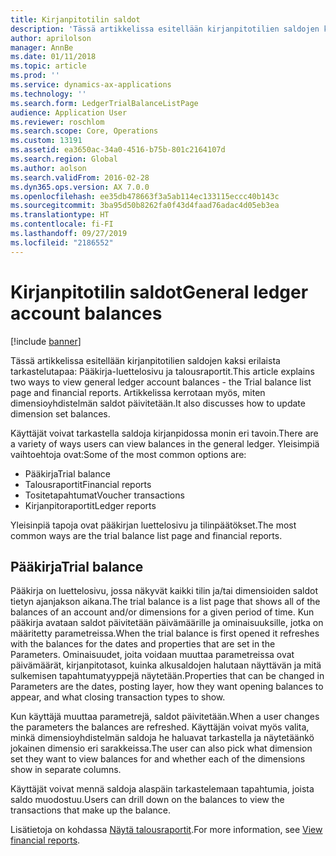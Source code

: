 ```yaml
---
title: Kirjanpitotilin saldot
description: 'Tässä artikkelissa esitellään kirjanpitotilien saldojen kaksi erilaista tarkastelutapaa: Pääkirja-luettelosivu ja talousraportit. Artikkelissa kerrotaan myös, miten dimensioyhdistelmän saldot päivitetään.'
author: aprilolson
manager: AnnBe
ms.date: 01/11/2018
ms.topic: article
ms.prod: ''
ms.service: dynamics-ax-applications
ms.technology: ''
ms.search.form: LedgerTrialBalanceListPage
audience: Application User
ms.reviewer: roschlom
ms.search.scope: Core, Operations
ms.custom: 13191
ms.assetid: ea3650ac-34a0-4516-b75b-801c2164107d
ms.search.region: Global
ms.author: aolson
ms.search.validFrom: 2016-02-28
ms.dyn365.ops.version: AX 7.0.0
ms.openlocfilehash: ee35db478663f3a5ab114ec133115eccc40b143c
ms.sourcegitcommit: 3ba95d50b8262fa0f43d4faad76adac4d05eb3ea
ms.translationtype: HT
ms.contentlocale: fi-FI
ms.lasthandoff: 09/27/2019
ms.locfileid: "2186552"
---
```

# <a name="general-ledger-account-balances"></a><span data-ttu-id="93753-104">Kirjanpitotilin saldot</span><span class="sxs-lookup"><span data-stu-id="93753-104">General ledger account balances</span></span>

[!include [banner](../includes/banner.md)]

<span data-ttu-id="93753-105">Tässä artikkelissa esitellään kirjanpitotilien saldojen kaksi erilaista tarkastelutapaa: Pääkirja-luettelosivu ja talousraportit.</span><span class="sxs-lookup"><span data-stu-id="93753-105">This article explains two ways to view general ledger account balances -  the Trial balance list page and financial reports.</span></span> <span data-ttu-id="93753-106">Artikkelissa kerrotaan myös, miten dimensioyhdistelmän saldot päivitetään.</span><span class="sxs-lookup"><span data-stu-id="93753-106">It also discusses how to update dimension set balances.</span></span>

<span data-ttu-id="93753-107">Käyttäjät voivat tarkastella saldoja kirjanpidossa monin eri tavoin.</span><span class="sxs-lookup"><span data-stu-id="93753-107">There are a variety of ways users can view balances in the general ledger.</span></span> <span data-ttu-id="93753-108">Yleisimpiä vaihtoehtoja ovat:</span><span class="sxs-lookup"><span data-stu-id="93753-108">Some of the most common options are:</span></span>

-   <span data-ttu-id="93753-109">Pääkirja</span><span class="sxs-lookup"><span data-stu-id="93753-109">Trial balance</span></span>
-   <span data-ttu-id="93753-110">Talousraportit</span><span class="sxs-lookup"><span data-stu-id="93753-110">Financial reports</span></span>
-   <span data-ttu-id="93753-111">Tositetapahtumat</span><span class="sxs-lookup"><span data-stu-id="93753-111">Voucher transactions</span></span>
-   <span data-ttu-id="93753-112">Kirjanpitoraportit</span><span class="sxs-lookup"><span data-stu-id="93753-112">Ledger reports</span></span>

<span data-ttu-id="93753-113">Yleisinpiä tapoja ovat pääkirjan luettelosivu ja tilinpäätökset.</span><span class="sxs-lookup"><span data-stu-id="93753-113">The most common ways are the trial balance list page and financial reports.</span></span>

## <a name="trial-balance"></a><span data-ttu-id="93753-114">Pääkirja</span><span class="sxs-lookup"><span data-stu-id="93753-114">Trial balance</span></span>
<span data-ttu-id="93753-115">Pääkirja on luettelosivu, jossa näkyvät kaikki tilin ja/tai dimensioiden saldot tietyn ajanjakson aikana.</span><span class="sxs-lookup"><span data-stu-id="93753-115">The trial balance is a list page that shows all of the balances of an account and/or dimensions for a given period of time.</span></span> <span data-ttu-id="93753-116">Kun pääkirja avataan saldot päivitetään päivämäärille ja ominaisuuksille, jotka on määritetty parametreissa.</span><span class="sxs-lookup"><span data-stu-id="93753-116">When the trial balance is first opened it refreshes with the balances for the dates and properties that are set in the Parameters.</span></span> <span data-ttu-id="93753-117">Ominaisuudet, joita voidaan muuttaa parametreissa ovat päivämäärät, kirjanpitotasot, kuinka alkusaldojen halutaan näyttävän ja mitä sulkemisen tapahtumatyyppejä näytetään.</span><span class="sxs-lookup"><span data-stu-id="93753-117">Properties that can be changed in Parameters are the dates, posting layer, how they want opening balances to appear, and what closing transaction types to show.</span></span> 

<span data-ttu-id="93753-118">Kun käyttäjä muuttaa parametrejä, saldot päivitetään.</span><span class="sxs-lookup"><span data-stu-id="93753-118">When a user changes the parameters the balances are refreshed.</span></span> <span data-ttu-id="93753-119">Käyttäjän voivat myös valita, minkä dimensioyhdistelmän saldoja he haluavat tarkastella ja näytetäänkö jokainen dimensio eri sarakkeissa.</span><span class="sxs-lookup"><span data-stu-id="93753-119">The user can also pick what dimension set they want to view balances for and whether each of the dimensions show in separate columns.</span></span> 

<span data-ttu-id="93753-120">Käyttäjät voivat mennä saldoja alaspäin tarkastelemaan tapahtumia, joista saldo muodostuu.</span><span class="sxs-lookup"><span data-stu-id="93753-120">Users can drill down on the balances to view the transactions that make up the balance.</span></span>    

<span data-ttu-id="93753-121">Lisätietoja on kohdassa [Näytä talousraportit](view-financial-reports.md).</span><span class="sxs-lookup"><span data-stu-id="93753-121">For more information, see [View financial reports](view-financial-reports.md).</span></span>



